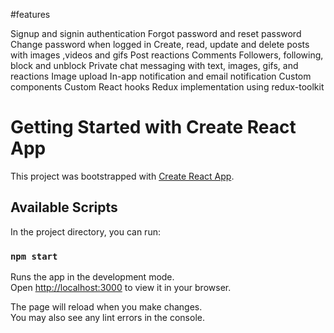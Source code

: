 #features

Signup and signin authentication
Forgot password and reset password
Change password when logged in
Create, read, update and delete posts with images ,videos and gifs
Post reactions
Comments
Followers, following, block and unblock
Private chat messaging with text, images, gifs, and reactions
Image upload
In-app notification and email notification
Custom components
Custom React hooks
Redux implementation using redux-toolkit


# Getting Started with Create React App

This project was bootstrapped with [Create React App](https://github.com/facebook/create-react-app).

## Available Scripts

In the project directory, you can run:

### `npm start`

Runs the app in the development mode.\
Open [http://localhost:3000](http://localhost:3000) to view it in your browser.

The page will reload when you make changes.\
You may also see any lint errors in the console.


